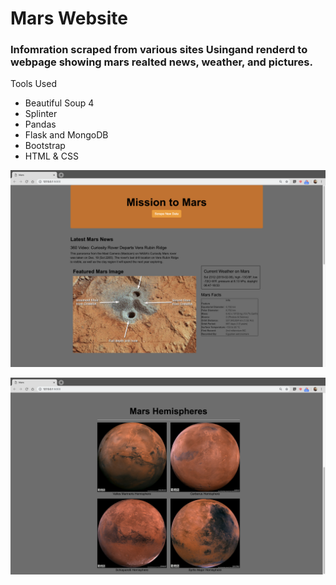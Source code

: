 # Mars Website 
###  Infomration scraped from various sites Usingand renderd to webpage showing mars realted news, weather, and pictures.
Tools Used
- Beautiful Soup 4
- Splinter
- Pandas
- Flask and MongoDB
- Bootstrap
- HTML & CSS


![mission_to_mars_page1](Images/page_1.png)

![mission_to_mars_page2](Images/page_2.png)